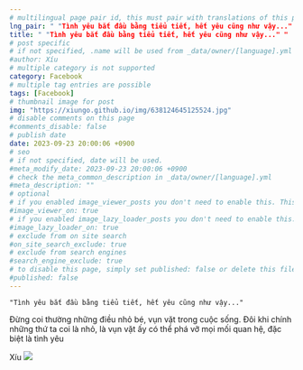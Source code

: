 ```yaml
---
# multilingual page pair id, this must pair with translations of this page. (This name must be unique)
lng_pair: " "Tình yêu bắt đầu bằng tiểu tiết, hết yêu cũng như vậy..." "
title: " "Tình yêu bắt đầu bằng tiểu tiết, hết yêu cũng như vậy..." "
# post specific
# if not specified, .name will be used from _data/owner/[language].yml
#author: Xíu
# multiple category is not supported
category: Facebook
# multiple tag entries are possible
tags: [Facebook]
# thumbnail image for post
img: "https://xiungo.github.io/img/638124645125524.jpg"
# disable comments on this page
#comments_disable: false
# publish date
date: 2023-09-23 20:00:06 +0900
# seo
# if not specified, date will be used.
#meta_modify_date: 2023-09-23 20:00:06 +0900
# check the meta_common_description in _data/owner/[language].yml
#meta_description: ""
# optional
# if you enabled image_viewer_posts you don't need to enable this. This is only if image_viewer_posts = false
#image_viewer_on: true
# if you enabled image_lazy_loader_posts you don't need to enable this. This is only if image_lazy_loader_posts = false
#image_lazy_loader_on: true
# exclude from on site search
#on_site_search_exclude: true
# exclude from search engines
#search_engine_exclude: true
# to disable this page, simply set published: false or delete this file
#published: false
---
```

    "Tình yêu bắt đầu bằng tiểu tiết, hết yêu cũng như vậy..."

Đừng coi thường những điều nhỏ bé, vụn vặt trong cuộc sống. Đôi khi chính những thứ ta coi là nhỏ, là vụn vặt ấy có thể phá vỡ mọi mối quan hệ, đặc biệt là tình yêu



Xíu
    <!-- outline-end -->
    <img src= "https://xiungo.github.io/img/638124645125524.jpg">
